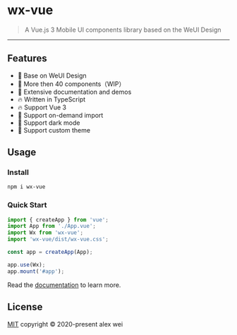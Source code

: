 # wx-vue

> A Vue.js 3 Mobile UI components library based on the WeUI Design

---

## Features

- 🍥 Base on WeUI Design
- 🚀 More then 40 components（WIP）
- 📗 Extensive documentation and demos
- 🔥 Written in TypeScript
- 🔥 Support Vue 3
- 💪 Support on-demand import
- 💪 Support dark mode
- 💪 Support custom theme

## Usage

### Install

```sh
npm i wx-vue
```

### Quick Start

```js
import { createApp } from 'vue';
import App from './App.vue';
import Wx from 'wx-vue';
import 'wx-vue/dist/wx-vue.css';

const app = createApp(App);

app.use(Wx);
app.mount('#app');
```

Read the [documentation](https://alex8088.github.io/wx-vue-next/docs/) to learn more.

## License

[MIT](./LICENSE) copyright © 2020-present alex wei
